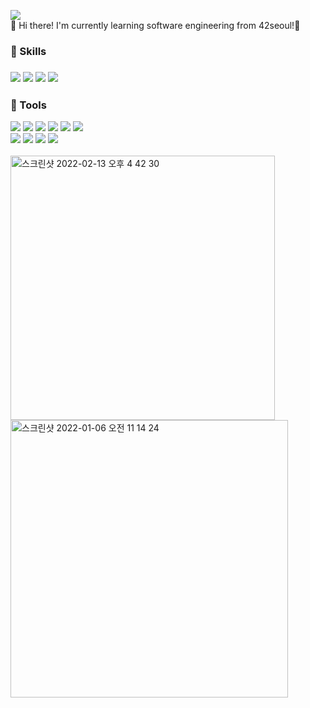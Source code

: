 

<!--
**Jay13Jeong/Jay13Jeong** is a ✨ _special_ ✨ repository because its `README.md` (this file) appears on your GitHub profile.

Here are some ideas to get you started:

- 🔭 I’m currently working on ...
- 🌱 I’m currently learning ...
- 👯 I’m looking to collaborate on ...
- 🤔 I’m looking for help with ...
- 💬 Ask me about ...
- 📫 How to reach me: ...
- 😄 Pronouns: ...
- ⚡ Fun fact: ...
-->
<img src="https://img.shields.io/badge/jjeong@student.42seoul.kr-EA4335?style=flat-square&logo=Gmail&logoColor=white"/><br>
👋 Hi there! I'm currently learning software engineering from 42seoul!🚀<br>
<h3>💪 Skills<h3>
<img src="https://img.shields.io/badge/Python-02569B?style=flat-square&logo=Python&logoColor=white"/>
<img src="https://img.shields.io/badge/C-40AEF0?style=flat-square&logo=C&logoColor=white"/>
<img src="https://img.shields.io/badge/Javascript-F7DF1E?style=flat-square&logo=Javascript&logoColor=black"/>
<img src="https://img.shields.io/badge/Java-007396?style=flat-square&logo=Java&logoColor=white"/>
<h3>🔭 Tools</h3>
<span><img src="https://img.shields.io/badge/Visual Studio Code-007ACC?style=flat-square&logo=visualstudiocode&logoColor=white"/></span>
<span><img src="https://img.shields.io/badge/Git-181717?style=flat-square&logo=git&logoColor=white"/></span>
<span><img src="https://img.shields.io/badge/Eclipse IDE-2C2255?style=flat-square&logo=Eclipse IDE&logoColor=white"/></span>
<span><img src="https://img.shields.io/badge/OracleDB-F80000?style=flat-square&logo=Oracle&logoColor=white"/></span>
<span><img src="https://img.shields.io/badge/Tomcat-F8DC75?style=flat-square&logo=Apache Tomcat&logoColor=black"/></span>
<span><img src="https://img.shields.io/badge/Naver Cloud Platform-53A318?style=flat-square&logo=cloudways&logoColor=white"/></span>
<br>
<span><img src="https://img.shields.io/badge/Slack-4A154B?style=flat-square&logo=slack&logoColor=white"/></span>
  <span><img src="https://img.shields.io/badge/macOS-000000?style=flat-square&logo=macOS&logoColor=white"/></span>
  <span><img src="https://img.shields.io/badge/Linux-FCC624?style=flat-square&logo=Linux&logoColor=black"/></span>
  <span><img src="https://img.shields.io/badge/Vim-019733?style=flat-square&logo=vim&logoColor=white"/></span>
<br><br>
<img width="423" alt="스크린샷 2022-02-13 오후 4 42 30" src="https://user-images.githubusercontent.com/63899204/153804163-0684b4a4-99c8-44f1-aee8-06670601ff39.png">
<img width="444" height="auto" alt="스크린샷 2022-01-06 오전 11 14 24" src="https://user-images.githubusercontent.com/63899204/148317301-72557079-b1f1-4d42-9b1c-40ed18f29c29.png">

  

